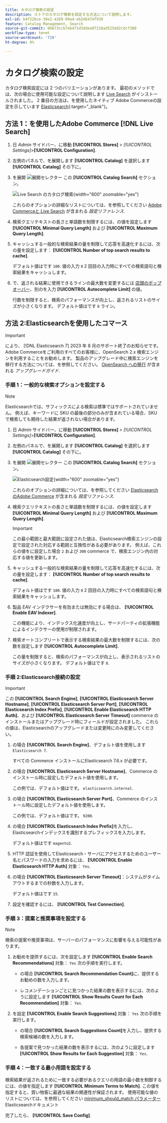 ```yaml
---
title: カタログ検索の設定
description: ストアのカタログ検索を設定する方法について説明します。
exl-id: b4f22bce-39e2-4269-99a4-eb2d647df939
feature: Catalog Management, Search
source-git-commit: 06673ccb7eb471d3ddea97218ad525dd2cdcf380
workflow-type: tm+mt
source-wordcount: '729'
ht-degree: 0%

---
```


# カタログ検索の設定

カタログ検索設定には 2 つのバリエーションがあります。 最初のメソッドでは、次の場合に使用可能な設定について説明します [Live Search](https://experienceleague.adobe.com/docs/commerce-merchant-services/live-search/overview.html) がインストールされました。 2 番目の方法は、を使用したネイティブ Adobe Commerceの設定を示しています [Elasticsearch][1]{:target=&quot;_blank&quot;}。

## 方法 1：を使用したAdobe Commerce [!DNL Live Search]

1. 日 _Admin_ サイドバー、に移動 **[!UICONTROL Stores]** > _[!UICONTROL Settings]_>**[!UICONTROL Configuration]**.

1. 左側のパネルで、を展開します **[!UICONTROL Catalog]** を選択します **[!UICONTROL Catalog]** その下に。

1. を展開 ![展開セレクター](../assets/icon-display-expand.png) この **[!UICONTROL Catalog Search]** セクション。

   ![Live Search のカタログ検索](../configuration-reference/catalog/assets/catalog-search-live-search.png){width="600" zoomable="yes"}

   これらのオプションの詳細なリストについては、を参照してください [Adobe Commerceと Live Search](../configuration-reference/catalog/catalog.md#adobe-commerce-with-live-search) が含まれる _設定リファレンス_.

1. 検索クエリテキストの長さと単語数を制限するには、の値を設定します **[!UICONTROL Minimal Query Length]** および **[!UICONTROL Maximum Query Length]**.

1. キャッシュする一般的な検索結果の量を制限して応答を高速化するには、次の量を設定します： **[!UICONTROL Number of top search results to cache]**.

   デフォルト値はです `100`. 値の入力 `0` 2 回目の入力時にすべての検索語句と検索結果をキャッシュします。

1. で、返される結果に使用できるラインの最大数を変更するには [店頭のポップオーバー](https://experienceleague.adobe.com/docs/commerce-merchant-services/live-search/live-search-storefront/quick-tour.html)、別のを入力 **[!UICONTROL Autocomplete Limit]** の値。

   行数を制限すると、検索のパフォーマンスが向上し、返されるリストのサイズが小さくなります。 デフォルト値はです `8` ライン。

## 方法 2:Elasticsearchを使用したコマース

>[!IMPORTANT]
>
>により、 [!DNL Elasticsearch 7] 2023 年 8 月のサポート終了のお知らせです。Adobe Commerceをご利用のすべてのお客様に、OpenSearch 2.x 検索エンジンを利用することをお勧めします。 製品のアップグレード中に検索エンジンを移行する方法については、を参照してください。 [OpenSearch への移行](https://experienceleague.adobe.com/docs/commerce-operations/upgrade-guide/prepare/opensearch-migration.html) が含まれる _アップグレードガイド_.

### 手順 1：一般的な検索オプションを設定する

>[!NOTE]
>
>Elasticsearchでは、サフィックスによる検索は標準ではサポートされていません。 例えば、キーワードに SKU の最後の部分のみが含まれている場合、SKU で検索しても期待した結果が返されない場合があります。

1. 日 _Admin_ サイドバー、に移動 **[!UICONTROL Stores]** > _[!UICONTROL Settings]_>**[!UICONTROL Configuration]**.

1. 左側のパネルで、を展開します **[!UICONTROL Catalog]** を選択します **[!UICONTROL Catalog]** その下に。

1. を展開 ![展開セレクター](../assets/icon-display-expand.png) この **[!UICONTROL Catalog Search]** セクション。

   ![Elasticsearch設定](../configuration-reference/catalog/assets/catalog-search-elasticsearch.png){width="600" zoomable="yes"}

   これらのオプションの詳細については、を参照してください [ElasticsearchのAdobe Commerce](../configuration-reference/catalog/catalog.md#adobe-commerce-with-elasticsearch) が含まれる _設定リファレンス_.

1. 検索クエリテキストの長さと単語数を制限するには、の値を設定します **[!UICONTROL Minimal Query Length]** および **[!UICONTROL Maximum Query Length]**.

   >[!IMPORTANT]
   >
   >この最小範囲と最大範囲に設定された値は、Elasticsearch検索エンジンの設定で設定された対応する範囲と互換性がある必要があります。 例えば、これらの値をに設定した場合 `2` および `300` commerce で、検索エンジン内の対応する値を更新します。

1. キャッシュする一般的な検索結果の量を制限して応答を高速化するには、次の量を設定します： **[!UICONTROL Number of top search results to cache]**.

   デフォルト値はです `100`. 値の入力 `0` 2 回目の入力時にすべての検索語句と検索結果をキャッシュします。

1. 製品 EAV インデクサーを有効または無効にする場合は、 **[!UICONTROL Enable EAV Indexer]**.

   この機能により、インデックス化速度が向上し、サードパーティの拡張機能によるインデクサーの使用が制限されます。

1. 検索オートコンプリートで表示する検索結果の最大数を制限するには、次の数を設定します **[!UICONTROL Autocomplete Limit]**.

   この量を制限すると、検索のパフォーマンスが向上し、表示されるリストのサイズが小さくなります。 デフォルト値はです `8`.

### 手順 2:Elasticsearch接続の設定

>[!IMPORTANT]
>
>この **[!UICONTROL Search Engine]**, **[!UICONTROL Elasticsearch Server Hostname]**, **[!UICONTROL Elasticsearch Server Port]**, **[!UICONTROL Elasticsearch Index Prefix]**, **[!UICONTROL Enable Elasticsearch HTTP Auth]**、および **[!UICONTROL Elasticsearch Server Timeout]** commerce のインストールまたはアップグレード時にフィールドが設定されました。 これらの値は、Elasticsearchのアップグレードまたは変更時にのみ変更してください。

1. の場合 **[!UICONTROL Search Engine]**、デフォルト値を使用します `Elasticsearch 7`.

   すべての Commerce インストールにElasticsearch 7.6.x が必要です。

1. の場合 **[!UICONTROL Elasticsearch Server Hostname]**、Commerce のインストール時に設定したデフォルト値を使用します。

   この例では、デフォルト値はです。 `elasticsearch.internal`.

1. の場合 **[!UICONTROL Elasticsearch Server Port]**、Commerce のインストール時に設定したデフォルト値を使用します。

   この例では、デフォルト値はです。 `9200`.

1. の場合 **[!UICONTROL Elasticsearch Index Prefix]**&#x200B;を入力し、Elasticsearchインデックスを識別するプレフィックスを入力します。

   デフォルト値はです `magento2`.

1. HTTP 認証を使用してElasticsearch・サーバにアクセスするためのユーザー名とパスワードの入力を求めるには、 **[!UICONTROL Enable Elasticsearch HTTP Auth]** 対象： `Yes`.

1. の場合 **[!UICONTROL Elasticsearch Server Timeout]**：システムがタイムアウトするまでの秒数を入力します。

   デフォルト値はです `15`.

1. 設定を確認するには、 **[!UICONTROL Test Connection]**.

### 手順 3：提案と推奨事項を設定する

>[!NOTE]
>
>検索の提案や推奨事項は、サーバーのパフォーマンスに影響を与える可能性があります。

1. お勧めを提供するには、次を設定します **[!UICONTROL Enable Search Recommendations]** 対象： `Yes` 次の手順を実行します。

   - の場合 **[!UICONTROL Search Recommendation Count]**&#x200B;に、提供するお勧めの数を入力します。

   - レコメンデーションごとに見つかった結果の数を表示するには、次のように設定します **[!UICONTROL Show Results Count for Each Recommendation]** 対象： `Yes`.

1. を設定 **[!UICONTROL Enable Search Suggestions]** 対象： `Yes` 次の手順を実行します。

   - の場合 **[!UICONTROL Search Suggestions Count]**&#x200B;を入力し、提供する検索候補の数を入力します。

   - 各提案で見つかった結果の数を表示するには、次のように設定します **[!UICONTROL Show Results for Each Suggestion]** 対象： `Yes`.

### 手順 4：一致する最小用語を設定する

検索結果が返されるために一致する必要があるクエリの用語の最小数を制御するには、の値を指定します **[!UICONTROL Minimum Terms to Match]**. この値を指定すると、買い物客に最適な結果の関連性が保証されます。 使用可能な値のリストについては、を参照してください [minimum_should_match パラメーター](https://www.elastic.co/guide/en/elasticsearch/reference/current/query-dsl-minimum-should-match.html) Elasticsearchドキュメント

完了したら、 **[!UICONTROL Save Config]**.

[1]: https://experienceleague.adobe.com/docs/commerce-operations/installation-guide/prerequisites/search-engine/overview.html
[2]: https://experienceleague.adobe.com/docs/commerce-operations/configuration-guide/search/overview-search.html
